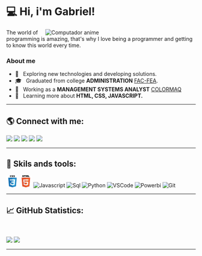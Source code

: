 # 💻 Hi, i'm Gabriel!

<img src="https://codinginfinite.com/wp-content/uploads/2018/12/0KXuX_V54FKpK-wsX.gif" min-width="400px" max-width="400px" width="400px" align="right" alt="Computador anime">

The world of programming is amazing, that's why I love being a programmer and getting to know this world every time.

<h3> About me </h3>

- 🤔 &nbsp; Exploring new technologies and developing solutions.
- 🎓 &nbsp; Graduated from college **ADMINISTRATION** <a href="http://feata.edu.br/">FAC-FEA</a>.
- 💼 &nbsp; Working as a **MANAGEMENT SYSTEMS ANALYST** <a href="https://loja.colormaq.com.br/">COLORMAQ</a>
- 🌱 &nbsp; Learning more about **HTML, CSS, JAVASCRIPT.**
</p>
<hr>

## 🌎 Connect with me:

<p align="left">
  <a href="mailto:gabrielps458@gmail.com" alt="Gmail">
  <img src="https://img.shields.io/badge/-Gmail-FF0000?style=flat-square&labelColor=FF0000&logo=gmail&logoColor=white&link=gabrielps458@gmail.com" /></a>

  <a href="https://www.linkedin.com/in/gabriel-prates-808580208/" alt="Linkedin">
  <img src="https://img.shields.io/badge/-Linkedin-0e76a8?style=flat-square&logo=Linkedin&logoColor=white&link=https://www.linkedin.com/in/gabriel-prates-808580208/" /></a>

  <a href="#" alt="WhatsApp">
  <img src="https://img.shields.io/badge/-WhatsApp-25d366?style=flat-square&labelColor=25d366&logo=whatsapp&logoColor=white&link=API-DO-SEU-WHATSAPP"/></a>

  <a href="https://www.facebook.com/profile.php?id=100025625455916" alt="Facebook">
  <img src="https://img.shields.io/badge/-Facebook-3b5998?style=flat-square&labelColor=3b5998&logo=facebook&logoColor=white&link=https://www.facebook.com/profile.php?id=100025625455916"/></a>

  <a href="https://www.instagram.com/ga.prates/" alt="Instagram">
  <img src="https://img.shields.io/badge/-Instagram-DF0174?style=flat-square&labelColor=DF0174&logo=instagram&logoColor=white&link=https://www.instagram.com/ga.prates/"/></a>
</p>  
  
</p>
<hr>

## 🚀 Skils ands tools:
<p align="left">
<img height="32" src="https://raw.githubusercontent.com/github/explore/80688e429a7d4ef2fca1e82350fe8e3517d3494d/topics/css/css.png" alt="CSS"/>
  
<img height="32" src="https://raw.githubusercontent.com/github/explore/80688e429a7d4ef2fca1e82350fe8e3517d3494d/topics/html/html.png" alt="HTML5"/>
  
<img height="32" src="https://upload.wikimedia.org/wikipedia/commons/thumb/9/99/Unofficial_JavaScript_logo_2.svg/260px-Unofficial_JavaScript_logo_2.svg.png" alt="Javascript"/>  
  
<img height="32" src="https://seeklogo.com/images/M/microsoft-sql-server-logo-96AF49E2B3-seeklogo.com.png" alt="Sql"/>
  
<img height="32" src="https://img-premium.flaticon.com/png/512/3098/premium/3098090.png?token=exp=1629329918~hmac=ab0dda858ad5e46ec2015b8a8f81edd4" alt="Python"/>
  
<img height="32" src="https://upload.wikimedia.org/wikipedia/commons/thumb/9/9a/Visual_Studio_Code_1.35_icon.svg/1024px-Visual_Studio_Code_1.35_icon.svg.png" alt="VSCode"/>  
  
<img height="32" src="https://upload.wikimedia.org/wikipedia/commons/thumb/c/cf/New_Power_BI_Logo.svg/630px-New_Power_BI_Logo.svg.png" alt="Powerbi"/>

<img height="32" src="https://upload.wikimedia.org/wikipedia/commons/thumb/3/3f/Git_icon.svg/1024px-Git_icon.svg.png" alt="Git"/>   
  
</p>  

</p>
<hr>

## 📈 GitHub Statistics:

<br/>

<p align="left">
  <img height="180em" src="https://github-readme-stats.vercel.app/api?username=GabrielPrt&theme=gruvbox&show_icons=true" />
  <img height="180em" src="https://github-readme-stats.vercel.app/api/top-langs/?username=GabrielPrt&layout=compact&langs_count=16&theme=gruvbox" />
</p>
<hr>
